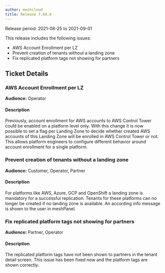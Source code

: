 ```yaml
---
author: meshcloud
title: Release 7.84.0
---
```


Release period: 2021-08-25 to 2021-09-01

This release includes the following issues:
* AWS Account Enrollment per LZ
* Prevent creation of tenants without a landing zone
* Fix replicated platform tags not showing for partners
<!--truncate-->

## Ticket Details
### AWS Account Enrollment per LZ
**Audience:** Operator<br>

#### Description
Previously, account enrollment for AWS accounts to AWS Control Tower could be enabled on a platform level only.
With this change it is now possible to set a flag per Landing Zone to decide whether created AWS accounts of this
Landing Zone will be enrolled in AWS Control Tower or not. This allows platform engineers to configure different behavior around account enrollment for a single platform.

### Prevent creation of tenants without a landing zone
**Audience:** Customer, Operator, Partner<br>

#### Description
For platforms like AWS, Azure, GCP and OpenShift a landing zone is mandatory for a successful replication.
Tenants for these platforms can no longer be created if no landing zone is available. An according
info message is shown to the user in meshPanel.

### Fix replicated platform tags not showing for partners
**Audience:** Partner, Operator<br>

#### Description
The replicated platform tags have not been shown to partners in the tenant detail screen.
This issue has been fixed now and the platform tags are shown correctly.

